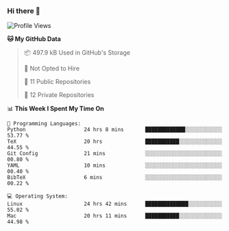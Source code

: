 ### Hi there 👋

<!--
**huayuan4396/huayuan4396** is a ✨ _special_ ✨ repository because its `README.md` (this file) appears on your GitHub profile.

Here are some ideas to get you started:

- 🔭 I’m currently working on ...
- 🌱 I’m currently learning ...
- 👯 I’m looking to collaborate on ...
- 🤔 I’m looking for help with ...
- 💬 Ask me about ...
- 📫 How to reach me: ...
- 😄 Pronouns: ...
- ⚡ Fun fact: ...
-->

<!--START_SECTION:waka-->
![Profile Views](http://img.shields.io/badge/Profile%20Views-0-blue)

**🐱 My GitHub Data** 

> 📦 497.9 kB Used in GitHub's Storage 
 > 
> 🚫 Not Opted to Hire
 > 
> 📜 11 Public Repositories 
 > 
> 🔑 12 Private Repositories 
 > 
📊 **This Week I Spent My Time On** 

```text
💬 Programming Languages: 
Python                   24 hrs 8 mins       █████████████░░░░░░░░░░░░   53.77 % 
TeX                      20 hrs              ███████████░░░░░░░░░░░░░░   44.55 % 
Git Config               21 mins             ░░░░░░░░░░░░░░░░░░░░░░░░░   00.80 % 
YAML                     10 mins             ░░░░░░░░░░░░░░░░░░░░░░░░░   00.40 % 
BibTeX                   6 mins              ░░░░░░░░░░░░░░░░░░░░░░░░░   00.22 % 

💻 Operating System: 
Linux                    24 hrs 42 mins      ██████████████░░░░░░░░░░░   55.02 % 
Mac                      20 hrs 11 mins      ███████████░░░░░░░░░░░░░░   44.98 % 
```


<!--END_SECTION:waka-->
